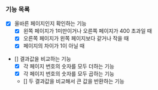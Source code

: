 ### 기능 목록
- [X] 올바른 페이지인지 확인하는 기능
  - [X] 왼쪽 페이지가 1미만이거나 오른쪽 페이지가 400 초과일 때
  - [X] 오른쪽 페이지가 왼쪽 페이지보다 같거나 작을 때
  - [X] 페이지의 차이가 1이 아닐 때

- [] 결과값을 비교하는 기능
  - [X] 각 페이지 번호의 숫자를 모두 더하는 기능
  - [X] 각 페이지 번호의 숫자를 모두 곱하는 기능
  - [] 두 결과값을 비교해서 큰 값을 반환하는 기능